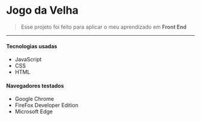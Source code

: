 # Jogo da Velha

 > Esse projeto foi feito para aplicar o meu aprendizado em **Front End**

---

#### Tecnologias usadas
- JavaScript
- CSS
- HTML

#### Navegadores testados

- Google Chrome
- FireFox Developer Edition
- Microsoft Edge

